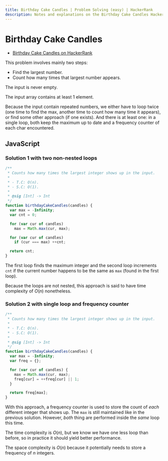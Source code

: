 ```yaml
---
title: Birthday Cake Candles | Problem Solving (easy) | HackerRank
description: Notes and explanations on the Birthday Cake Candles HackerRank challenge.
---
```


# Birthday Cake Candles

- [Birthday Cake Candles on HackerRank](https://www.hackerrank.com/challenges/birthday-cake-candles)


This problem involves mainly two steps:

- Find the largest number.
- Count how many times that largest number appears.

The input is never empty.

The input array contains at least 1 element.

Because the input contain repeated numbers, we either have to loop twice (one time to find the max, another time to count how many time it appears), or find some other approach (if one exists).
And there is at least one: in a single loop, both keep the maximum up to date and a frequency counter of each char encountered.

## JavaScript

### Solution 1 with two non-nested loops

```javascript
/**
 * Counts how many times the largest integer shows up in the input.
 *
 * - T.C: O(n).
 * - S.C: O(1).
 *
 * @sig [Int] -> Int
 */
function birthdayCakeCandles(candles) {
  var max = -Infinity;
  var cnt = 0;

  for (var cur of candles)
    max = Math.max(cur, max);

  for (var cur of candles)
    if (cur === max) ++cnt;

  return cnt;
}
```

The first loop finds the maximum integer and the second loop increments `cnt` if the current number happens to be the same as `max` (found in the first loop).

Because the loops are not nested, this approach is said to have time complexity of $O(n)$ nonetheless.

### Solution 2 with single loop and frequency counter

```javascript
/**
 * Counts how many times the largest integer shows up in the input.
 *
 * - T.C: O(n).
 * - S.C: O(1).
 *
 * @sig [Int] -> Int
 */
function birthdayCakeCandles(candles) {
  var max = -Infinity;
  var freq = {};

  for (var cur of candles) {
    max = Math.max(cur, max);
    freq[cur] = ++freq[cur] || 1;
  }

  return freq[max];
}
```

With this approach, a frequency counter is used to store the count of _each_ different integer that shows up.
The `max` is still maintained like in the previous solution.
However, *both* thing are performed inside the _same_ loop this time.

The time complexity is $O(n)$, but we know we have one less loop than before, so in practice it should yield better performance.

The space complexity is $O(n)$ because it potentially needs to store a frequency of $n$ integers.
